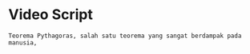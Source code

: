 # Video Script

```
Teorema Pythagoras, salah satu teorema yang sangat berdampak pada manusia, 
```
